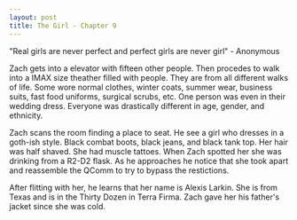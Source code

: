 ```yaml
---
layout: post
title: The Girl - Chapter 9
---
```


"Real girls are never perfect and perfect girls are never girl" - Anonymous

Zach gets into a elevator with fifteen other people. Then procedes to walk into a IMAX size theather filled with people. They are from all different walks of life. Some wore normal clothes, winter coats, summer wear, business suits, fast food uniforms, surgical scrubs, etc. One person was even in their wedding dress. Everyone was drastically different in age, gender, and ethnicity. 

Zach scans the room finding a place to seat. He see a girl who dresses in a goth-ish style. Black combat boots, black jeans, and black tank top. Her hair was half shaved. She had muscle tattoes. When Zach spotted her she was drinking from a R2-D2 flask. As he approaches he notice that she took apart and reassemble the QComm to try to bypass the restictions. 

After flitting with her, he learns that her name is Alexis Larkin. She is from Texas and is in the Thirty Dozen in Terra Firma. Zach gave her his father's jacket since she was cold.